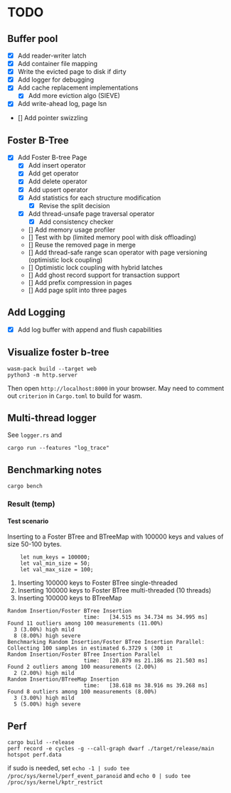 # TODO

## Buffer pool
* [x] Add reader-writer latch
* [x] Add container file mapping
* [x] Write the evicted page to disk if dirty
* [x] Add logger for debugging
* [x] Add cache replacement implementations
    * [x] Add more eviction algo (SIEVE)
* [x] Add write-ahead log, page lsn
* [] Add pointer swizzling

## Foster B-Tree
* [x] Add Foster B-tree Page
  * [x] Add insert operator
  * [x] Add get operator
  * [x] Add delete operator
  * [x] Add upsert operator
  * [x] Add statistics for each structure modification
    * [x] Revise the split decision
  * [x] Add thread-unsafe page traversal operator
    * [x] Add consistency checker
  * [] Add memory usage profiler
  * [] Test with bp (limited memory pool with disk offloading)
  * [] Reuse the removed page in merge
  * [] Add thread-safe range scan operator with page versioning (optimistic lock coupling)
  * [] Optimistic lock coupling with hybrid latches
  * [] Add ghost record support for transaction support
  * [] Add prefix compression in pages
  * [] Add page split into three pages

## Add Logging
* [x] Add log buffer with append and flush capabilities


## Visualize foster b-tree
```
wasm-pack build --target web
python3 -m http.server
```
Then open `http://localhost:8000` in your browser.
May need to comment out `criterion` in `Cargo.toml` to build for wasm.


## Multi-thread logger
See `logger.rs` and 
```
cargo run --features "log_trace"
```

## Benchmarking notes

```
cargo bench
```

### Result (temp)

#### Test scenario

Inserting to a Foster BTree and BTreeMap with 100000 keys and values of size 50-100 bytes.
```
    let num_keys = 100000;
    let val_min_size = 50;
    let val_max_size = 100;
```

1. Inserting 100000 keys to Foster BTree single-threaded
2. Inserting 100000 keys to Foster BTree multi-threaded (10 threads)
3. Inserting 100000 keys to BTreeMap


```
Random Insertion/Foster BTree Insertion
                        time:   [34.515 ms 34.734 ms 34.995 ms]
Found 11 outliers among 100 measurements (11.00%)
  3 (3.00%) high mild
  8 (8.00%) high severe
Benchmarking Random Insertion/Foster BTree Insertion Parallel: Collecting 100 samples in estimated 6.3729 s (300 it
Random Insertion/Foster BTree Insertion Parallel
                        time:   [20.879 ms 21.186 ms 21.503 ms]
Found 2 outliers among 100 measurements (2.00%)
  2 (2.00%) high mild
Random Insertion/BTreeMap Insertion
                        time:   [38.618 ms 38.916 ms 39.268 ms]
Found 8 outliers among 100 measurements (8.00%)
  3 (3.00%) high mild
  5 (5.00%) high severe
```


## Perf
```
cargo build --release
perf record -e cycles -g --call-graph dwarf ./target/release/main 
hotspot perf.data
```

if sudo is needed, set `echo -1 | sudo tee /proc/sys/kernel/perf_event_paranoid` and `echo 0 | sudo tee /proc/sys/kernel/kptr_restrict`